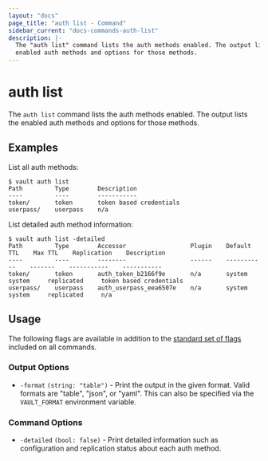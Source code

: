 ```yaml
---
layout: "docs"
page_title: "auth list - Command"
sidebar_current: "docs-commands-auth-list"
description: |-
  The "auth list" command lists the auth methods enabled. The output lists the
  enabled auth methods and options for those methods.
---
```


# auth list

The `auth list` command lists the auth methods enabled. The output lists the
enabled auth methods and options for those methods.

## Examples

List all auth methods:

```text
$ vault auth list
Path         Type        Description
----         ----        -----------
token/       token       token based credentials
userpass/    userpass    n/a
```

List detailed auth method information:

```text
$ vault auth list -detailed
Path         Type        Accessor                  Plugin    Default TTL    Max TTL    Replication    Description
----         ----        --------                  ------    -----------    -------    -----------    -----------
token/       token       auth_token_b2166f9e       n/a       system         system     replicated     token based credentials
userpass/    userpass    auth_userpass_eea6507e    n/a       system         system     replicated     n/a
```

## Usage

The following flags are available in addition to the [standard set of
flags](/docs/commands/index.html) included on all commands.

### Output Options

- `-format` `(string: "table")` - Print the output in the given format. Valid
  formats are "table", "json", or "yaml". This can also be specified via the
  `VAULT_FORMAT` environment variable.

### Command Options

- `-detailed` `(bool: false)` - Print detailed information such as configuration
  and replication status about each auth method.
